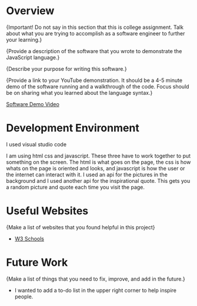 # Overview

{Important! Do not say in this section that this is college assignment. Talk about what you are trying to accomplish as a software engineer to further your learning.}

{Provide a description of the software that you wrote to demonstrate the JavaScript language.}

{Describe your purpose for writing this software.}

{Provide a link to your YouTube demonstration. It should be a 4-5 minute demo of the software running and a walkthrough of the code. Focus should be on sharing what you learned about the language syntax.}

[Software Demo Video](http://youtube.link.goes.here)

# Development Environment

I used visual studio code

I am using html css and javascript. These three have to work together to put something on the screen. The html is what goes on the page, the css is how whats on the page is oriented and looks, and javascript is how the user or the internet can interact with it. I used an api for the pictures in the background and I used another api for the inspirational quote. This gets you a random picture and quote each time you visit the page.

# Useful Websites

{Make a list of websites that you found helpful in this project}

- [W3 Schools](https://www.w3schools.com/js/)

# Future Work

{Make a list of things that you need to fix, improve, and add in the future.}

- I wanted to add a to-do list in the upper right corner to help inspire people. 